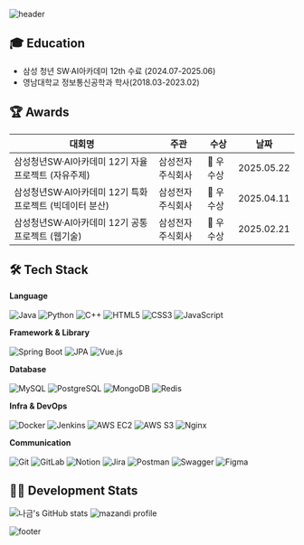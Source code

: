 ![header](https://capsule-render.vercel.app/api?type=waving&color=87CEFA&height=220&section=header&text=Gomie's%20GitHub&fontSize=48&fontColor=ffffff&fontAlign=50&fontAlignY=40)

## 🎓 Education
- 삼성 청년 SW·AI아카데미 12th 수료 (2024.07-2025.06)<br>
- 영남대학교 정보통신공학과 학사(2018.03-2023.02) 

## 🏆 Awards  
| 대회명 | 주관 | 수상 | 날짜 |
|--------|------|------|------|
| 삼성청년SW·AI아카데미 12기 자율 프로젝트 (자유주제) | 삼성전자주식회사 | 🥉 우수상 | 2025.05.22 |
| 삼성청년SW·AI아카데미 12기 특화 프로젝트 (빅데이터 분산) | 삼성전자주식회사 | 🥇 우수상 | 2025.04.11 |
| 삼성청년SW·AI아카데미 12기 공통 프로젝트 (웹기술) | 삼성전자주식회사 | 🥉 우수상 | 2025.02.21 |

## 🛠️ Tech Stack
**Language**<br><br>
![Java](https://img.shields.io/badge/Java-17-007396?style=flat-square&logo=openjdk&logoColor=white)
![Python](https://img.shields.io/badge/Python-3.9-3776AB?style=flat-square&logo=python&logoColor=white)
![C++](https://img.shields.io/badge/C++-17-00599C?style=flat-square&logo=cplusplus&logoColor=white)
![HTML5](https://img.shields.io/badge/HTML-5-E34F26?style=flat-square&logo=html5&logoColor=white)
![CSS3](https://img.shields.io/badge/CSS-3-1572B6?style=flat-square&logo=css3&logoColor=white)
![JavaScript](https://img.shields.io/badge/JavaScript-ES6-F7DF1E?style=flat-square&logo=javascript&logoColor=black)

**Framework & Library**<br><br>
![Spring Boot](https://img.shields.io/badge/SpringBoot-2.7-6DB33F?style=flat-square&logo=springboot&logoColor=white)
![JPA](https://img.shields.io/badge/JPA-Hibernate-59666C?style=flat-square&logo=hibernate&logoColor=white)
![Vue.js](https://img.shields.io/badge/Vue.js-3-4FC08D?style=flat-square&logo=vue.js&logoColor=white)

**Database**<br><br>
![MySQL](https://img.shields.io/badge/MySQL-8.0-4479A1?style=flat-square&logo=mysql&logoColor=white)
![PostgreSQL](https://img.shields.io/badge/PostgreSQL-14-4169E1?style=flat-square&logo=postgresql&logoColor=white)
![MongoDB](https://img.shields.io/badge/MongoDB-6.0-47A248?style=flat-square&logo=mongodb&logoColor=white)
![Redis](https://img.shields.io/badge/Redis-7.2-DC382D?style=flat-square&logo=redis&logoColor=white)

**Infra & DevOps**<br><br>
![Docker](https://img.shields.io/badge/Docker-24.0-2496ED?style=flat-square&logo=docker&logoColor=white)
![Jenkins](https://img.shields.io/badge/Jenkins-2.414-D24939?style=flat-square&logo=jenkins&logoColor=white)
![AWS EC2](https://img.shields.io/badge/AWS-EC2-FF9900?style=flat-square&logo=amazon-ec2&logoColor=white)
![AWS S3](https://img.shields.io/badge/AWS-S3-569A31?style=flat-square&logo=amazon-s3&logoColor=white)
![Nginx](https://img.shields.io/badge/Nginx-1.25-009639?style=flat-square&logo=nginx&logoColor=white)

**Communication**<br><br>
![Git](https://img.shields.io/badge/Git-CLI-F05032?style=flat-square&logo=git&logoColor=white)
![GitLab](https://img.shields.io/badge/GitLab-Repo-FCA121?style=flat-square&logo=gitlab&logoColor=white)
![Notion](https://img.shields.io/badge/Notion-Docs-000000?style=flat-square&logo=notion&logoColor=white)
![Jira](https://img.shields.io/badge/Jira-Agile-0052CC?style=flat-square&logo=jira&logoColor=white)
![Postman](https://img.shields.io/badge/Postman-API-FF6C37?style=flat-square&logo=postman&logoColor=white)
![Swagger](https://img.shields.io/badge/Swagger-UI-85EA2D?style=flat-square&logo=swagger&logoColor=black)
![Figma](https://img.shields.io/badge/Figma-Design-F24E1E?style=flat-square&logo=figma&logoColor=white)

## 🧑‍💻 Development Stats
![나금's GitHub stats](https://github-readme-stats.vercel.app/api?username=gomie1&show_icons=true&theme=default)
![mazandi profile](http://mazassumnida.wtf/api/v2/generate_badge?boj=nagum0545)

![footer](https://capsule-render.vercel.app/api?type=waving&color=87CEFA&height=120&section=footer)
